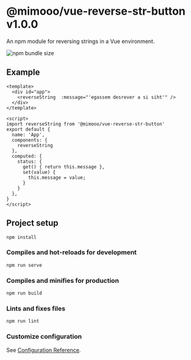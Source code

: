 # @mimooo/vue-reverse-str-button v1.0.0
An npm module for reversing strings in a Vue environment.

![npm bundle size](https://img.shields.io/bundlephobia/min/@mimooo/vue-reverse-str-button)


## Example
```
<template>
  <div id="app">
    <reverseString  :message="'egassem desrever a si siht'" />
  </div>
</template>

<script>
import reverseString from '@mimooo/vue-reverse-str-button'
export default {
  name: 'App',
  components: {
    reverseString
  },
  computed: {
    status: {
      get() { return this.message },
      set(value) {
        this.message = value;
      }
    }
  },
}
</script>
```

## Project setup
```
npm install
```

### Compiles and hot-reloads for development
```
npm run serve
```

### Compiles and minifies for production
```
npm run build
```

### Lints and fixes files
```
npm run lint
```

### Customize configuration
See [Configuration Reference](https://cli.vuejs.org/config/).
